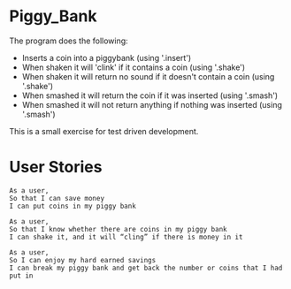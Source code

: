 # Piggy_Bank

The program does the following:
- Inserts a coin into a piggybank (using '.insert')
- When shaken it will 'clink' if it contains a coin (using '.shake')
- When shaken it will return no sound if it doesn't contain a coin (using '.shake')
- When smashed it will return the coin if it was inserted (using '.smash')
- When smashed it will not return anything if nothing was inserted (using '.smash')


This is a small exercise for test driven development.

# User Stories

```
As a user,
So that I can save money
I can put coins in my piggy bank
```
```
As a user,
So that I know whether there are coins in my piggy bank
I can shake it, and it will “cling” if there is money in it
```
```
As a user,
So I can enjoy my hard earned savings
I can break my piggy bank and get back the number or coins that I had put in
```